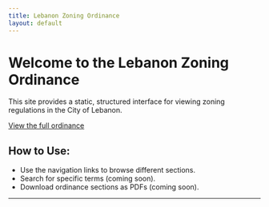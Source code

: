 ```yaml
---
title: Lebanon Zoning Ordinance
layout: default
---
```


# Welcome to the Lebanon Zoning Ordinance

This site provides a static, structured interface for viewing zoning regulations in the City of Lebanon.

[View the full ordinance](ordinance)

## How to Use:
- Use the navigation links to browse different sections.
- Search for specific terms (coming soon).
- Download ordinance sections as PDFs (coming soon).

---
